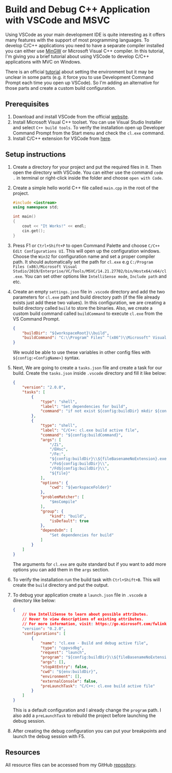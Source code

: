 # Build and Debug C++ Application with VSCode and MSVC

Using VSCode as your main development IDE is quite interesting as it offers many features with the support of most programming languages.
To develop C/C++ applications you need to have a separate compiler installed you can either use [MinGW](http://www.mingw.org/) or Microsoft Visual C++ compiler. In this tutorial, I'm giving you a brief tutorial about using VSCode to develop C/C++ applications with MVC on Windows.

There is an official [tutorial](https://code.visualstudio.com/docs/cpp/config-msvc) about setting the environment but it may be unclear in some parts (e.g. it force you to use Development Command Prompt each time you open up VSCode). So I'm adding an alternative for those parts and create a custom build configuration.

## Prerequisites

1. Download and install VSCode from the official [website](https://code.visualstudio.com/download).
2. Install Microsoft Visual C++ toolset. You can use Visual Studio Installer and select `C++ build tools`. To verify the installation open up Developer Command Prompt from the Start menu and check the `cl.exe` command.
3. Install C/C++ extension for VSCode from [here](https://marketplace.visualstudio.com/items?itemName=ms-vscode.cpptools).

## Setup instructions

1. Create a directory for your project and put the required files in it. Then open the directory with VSCode. You can either use the command `code .` in terminal or right-click inside the folder and choose `open with Code`.

2. Create a simple hello world C++ file called `main.cpp` in the root of the project.

    ```cpp
    #include <iostream>
    using namespace std;

    int main()
    {
        cout << "It Works!" << endl;
        cin.get();
    }
    ```

3. Press F1 or `Ctrl+Shift+P` to open Command Palette and choose `C/C++ Edit Configurations UI`. This will open up the configuration windows. Choose the `Win32` for configuration name and set a proper compiler path. It should automatically set the path for `cl.exe` e.g `C:/Program Files (x86)/Microsoft Visual Studio/2019/Enterprise/VC/Tools/MSVC/14.21.27702/bin/Hostx64/x64/cl.exe`. You can set other options like `IntelliSense mode`, `Include path` and etc.

4. Create an empty `settings.json` file in `.vscode` directory and add the two parameters for `cl.exe` path and build directory path (if the file already exists just add these two values). In this configuration, we are creating a build directory called `build` to store the binaries. Also, we create a custom build command called `buildCommand` to execute `cl.exe` from the VS Command Prompt.

    ```json
    {
        "buildDir": "${workspaceRoot}\\build",
        "buildCommand": "C:\\Program^ Files^ ^(x86^)\\Microsoft^ Visual^ Studio\\2019\\Enterprise\\Common7\\Tools\\VsDevCmd.bat && cl"
    }
    ```

    We would be able to use these variables in other config files with `${config:<ConfigName>}` syntax.

5. Next, We are going to create a `tasks.json` file and create a task for our build. Create the `tasks.json` inside `.vscode` directory and fill it like below:

    ```json
    {
        "version": "2.0.0",
        "tasks": [
            {
                "type": "shell",
                "label": "Set dependencies for build",
                "command": "if not exist ${config:buildDir} mkdir ${config:buildDir}"
            },
            {
                "type": "shell",
                "label": "C/C++: cl.exe build active file",
                "command": "${config:buildCommand}",
                "args": [
                    "/Zi",
                    "/EHsc",
                    "/Fe:",
                    "${config:buildDir}\\${fileBasenameNoExtension}.exe",
                    "/Fo${config:buildDir}\\",
                    "/Fd${config:buildDir}\\",
                    "${file}"
                ],
                "options": {
                    "cwd": "${workspaceFolder}"
                },
                "problemMatcher": [
                    "$msCompile"
                ],
                "group": {
                    "kind": "build",
                    "isDefault": true
                },
                "dependsOn": [
                    "Set dependencies for build"
                ]
            }
        ]
    }
    ```

    The arguments for `cl.exe` are quite standard but if you want to add more options you can add them in the `args` section.

6. To verify the installation run the build task with `Ctrl+Shift+B`. This will create the `build` directory and put the output.

7. To debug your application create a `launch.json` file in `.vscode` a directory like below:

    ```json
    {
        // Use IntelliSense to learn about possible attributes.
        // Hover to view descriptions of existing attributes.
        // For more information, visit: https://go.microsoft.com/fwlink/?linkid=830387
        "version": "0.2.0",
        "configurations": [
            {
                "name": "cl.exe - Build and debug active file",
                "type": "cppvsdbg",
                "request": "launch",
                "program": "${config:buildDir}\\${fileBasenameNoExtension}.exe",
                "args": [],
                "stopAtEntry": false,
                "cwd": "${env:buildDir}",
                "environment": [],
                "externalConsole": false,
                "preLaunchTask": "C/C++: cl.exe build active file"
            }
        ]
    }
    ```

    This is a default configuration and I already change the `program` path. I also add a `preLaunchTask` to rebuild the project before launching the debug session.

8. After creating the debug configuration you can put your breakpoints and launch the debug session with F5.

## Resources

All resource files can be accessed from my GitHub [repository](https://github.com/masoudr/vscode-cpp-development.git).
